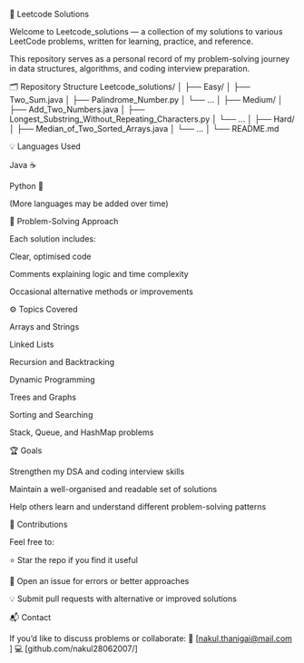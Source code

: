 🧩 Leetcode Solutions

Welcome to Leetcode_solutions — a collection of my solutions to various LeetCode
 problems, written for learning, practice, and reference.

This repository serves as a personal record of my problem-solving journey in data structures, algorithms, and coding interview preparation.

🗂️ Repository Structure
Leetcode_solutions/
│
├── Easy/
│   ├── Two_Sum.java
│   ├── Palindrome_Number.py
│   └── ...
│
├── Medium/
│   ├── Add_Two_Numbers.java
│   ├── Longest_Substring_Without_Repeating_Characters.py
│   └── ...
│
├── Hard/
│   ├── Median_of_Two_Sorted_Arrays.java
│   └── ...
│
└── README.md

💡 Languages Used

Java ☕

Python 🐍

(More languages may be added over time)

🧠 Problem-Solving Approach

Each solution includes:

Clear, optimised code

Comments explaining logic and time complexity

Occasional alternative methods or improvements

⚙️ Topics Covered

Arrays and Strings

Linked Lists

Recursion and Backtracking

Dynamic Programming

Trees and Graphs

Sorting and Searching

Stack, Queue, and HashMap problems

🏆 Goals

Strengthen my DSA and coding interview skills

Maintain a well-organised and readable set of solutions

Help others learn and understand different problem-solving patterns

🤝 Contributions

Feel free to:

⭐ Star the repo if you find it useful

🐛 Open an issue for errors or better approaches

💡 Submit pull requests with alternative or improved solutions

📬 Contact

If you’d like to discuss problems or collaborate:
📧 [nakul.thanigai@mail.com
]
💻 [github.com/nakul28062007/]
